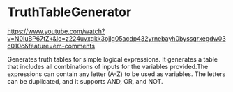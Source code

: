 # TruthTableGenerator

https://www.youtube.com/watch?v=N0IuBP67tZk&lc=z224uvxgkk3ojlg05acdp432yrnebayh0byssqrxegdw03c010c&feature=em-comments

Generates truth tables for simple logical expressions. It generates a table that includes all combinations of inputs for the variables provided.The expressions can contain any letter (A-Z) to be used as variables. The letters can be duplicated, and it supports AND, OR, and NOT.
